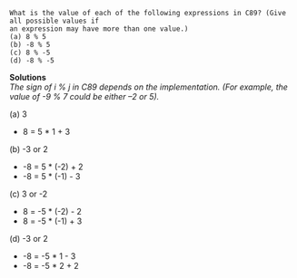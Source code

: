 ```
What is the value of each of the following expressions in C89? (Give all possible values if
an expression may have more than one value.)
(a) 8 % 5
(b) -8 % 5
(c) 8 % -5
(d) -8 % -5
```

**Solutions**  
*The sign of i % j in C89 depends on the implementation. (For example, the value of -9 % 7 could be either –2 or 5).*

(a) 3
- 8 = 5 * 1 + 3

(b) -3 or 2
- -8 = 5 * (-2) + 2
- -8 = 5 * (-1) - 3

(c) 3 or -2
- 8 = -5 * (-2) - 2
- 8 = -5 * (-1) + 3

(d) -3 or 2
- -8 = -5 * 1 - 3
- -8 = -5 * 2 + 2